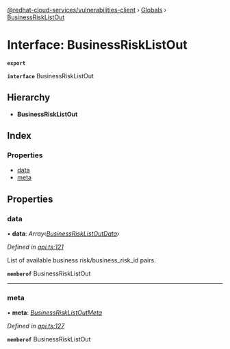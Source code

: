 [@redhat-cloud-services/vulnerabilities-client](../README.md) › [Globals](../globals.md) › [BusinessRiskListOut](businessrisklistout.md)

# Interface: BusinessRiskListOut

**`export`** 

**`interface`** BusinessRiskListOut

## Hierarchy

* **BusinessRiskListOut**

## Index

### Properties

* [data](businessrisklistout.md#data)
* [meta](businessrisklistout.md#meta)

## Properties

###  data

• **data**: *Array‹[BusinessRiskListOutData](businessrisklistoutdata.md)›*

*Defined in [api.ts:121](https://github.com/RedHatInsights/javascript-clients/blob/master/packages/vulnerabilities/api.ts#L121)*

List of available business risk/business_risk_id pairs.

**`memberof`** BusinessRiskListOut

___

###  meta

• **meta**: *[BusinessRiskListOutMeta](businessrisklistoutmeta.md)*

*Defined in [api.ts:127](https://github.com/RedHatInsights/javascript-clients/blob/master/packages/vulnerabilities/api.ts#L127)*

**`memberof`** BusinessRiskListOut
